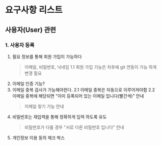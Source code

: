 # 요구사항 리스트

## 사용자(User) 관련

### 1. 사용자 등록

1. 필요 정보를 통해 회원 가입이 가능하다
   > 이메일, 비밀번호, 닉네임
   > 1.1 회원 가입 기능은 차후에 git 연동이 가능 하게 변경 필요
2. 이메일 인증 기능?
3. 이메일 중복 검사가 가능해야한다.
   2.1 이메일 중복은 자동으로 이루어져야함
   2.2 이메일 중복에 해당되면 "이미 등록되어 있는 이메일 입니다(빨간색)" 안내
   > 이메일 찾기 기능 안내
4. 비밀번호는 재입력을 통해 정확하게 입력 하도록 유도
   > 비밀번호가 다를 경우 "서로 다른 비밀번호 입니다" 안내
5. 개인정보 이용 동의 체크 박스
